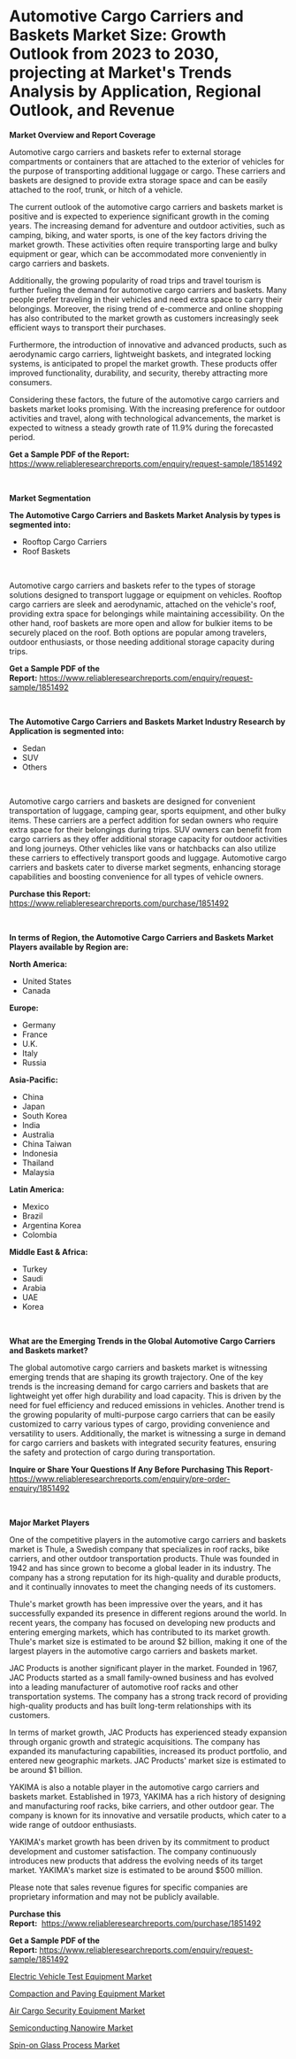 <p><h1>Automotive Cargo Carriers and Baskets Market Size: Growth Outlook from 2023 to 2030, projecting at Market's Trends Analysis by Application, Regional Outlook, and Revenue</h1></p><p><strong>Market Overview and Report Coverage</strong></p>
<p><p>Automotive cargo carriers and baskets refer to external storage compartments or containers that are attached to the exterior of vehicles for the purpose of transporting additional luggage or cargo. These carriers and baskets are designed to provide extra storage space and can be easily attached to the roof, trunk, or hitch of a vehicle.</p><p>The current outlook of the automotive cargo carriers and baskets market is positive and is expected to experience significant growth in the coming years. The increasing demand for adventure and outdoor activities, such as camping, biking, and water sports, is one of the key factors driving the market growth. These activities often require transporting large and bulky equipment or gear, which can be accommodated more conveniently in cargo carriers and baskets.</p><p>Additionally, the growing popularity of road trips and travel tourism is further fueling the demand for automotive cargo carriers and baskets. Many people prefer traveling in their vehicles and need extra space to carry their belongings. Moreover, the rising trend of e-commerce and online shopping has also contributed to the market growth as customers increasingly seek efficient ways to transport their purchases.</p><p>Furthermore, the introduction of innovative and advanced products, such as aerodynamic cargo carriers, lightweight baskets, and integrated locking systems, is anticipated to propel the market growth. These products offer improved functionality, durability, and security, thereby attracting more consumers.</p><p>Considering these factors, the future of the automotive cargo carriers and baskets market looks promising. With the increasing preference for outdoor activities and travel, along with technological advancements, the market is expected to witness a steady growth rate of 11.9% during the forecasted period.</p></p>
<p><strong>Get a Sample PDF of the Report:</strong> <a href="https://www.reliableresearchreports.com/enquiry/request-sample/1851492">https://www.reliableresearchreports.com/enquiry/request-sample/1851492</a></p>
<p>&nbsp;</p>
<p><strong>Market Segmentation</strong></p>
<p><strong>The Automotive Cargo Carriers and Baskets Market Analysis by types is segmented into:</strong></p>
<p><ul><li>Rooftop Cargo Carriers</li><li>Roof Baskets</li></ul></p>
<p>&nbsp;</p>
<p><p>Automotive cargo carriers and baskets refer to the types of storage solutions designed to transport luggage or equipment on vehicles. Rooftop cargo carriers are sleek and aerodynamic, attached on the vehicle's roof, providing extra space for belongings while maintaining accessibility. On the other hand, roof baskets are more open and allow for bulkier items to be securely placed on the roof. Both options are popular among travelers, outdoor enthusiasts, or those needing additional storage capacity during trips.</p></p>
<p><strong>Get a Sample PDF of the Report:</strong>&nbsp;<a href="https://www.reliableresearchreports.com/enquiry/request-sample/1851492">https://www.reliableresearchreports.com/enquiry/request-sample/1851492</a></p>
<p>&nbsp;</p>
<p><strong>The Automotive Cargo Carriers and Baskets Market Industry Research by Application is segmented into:</strong></p>
<p><ul><li>Sedan</li><li>SUV</li><li>Others</li></ul></p>
<p>&nbsp;</p>
<p><p>Automotive cargo carriers and baskets are designed for convenient transportation of luggage, camping gear, sports equipment, and other bulky items. These carriers are a perfect addition for sedan owners who require extra space for their belongings during trips. SUV owners can benefit from cargo carriers as they offer additional storage capacity for outdoor activities and long journeys. Other vehicles like vans or hatchbacks can also utilize these carriers to effectively transport goods and luggage. Automotive cargo carriers and baskets cater to diverse market segments, enhancing storage capabilities and boosting convenience for all types of vehicle owners.</p></p>
<p><strong>Purchase this Report:</strong>&nbsp; <a href="https://www.reliableresearchreports.com/purchase/1851492">https://www.reliableresearchreports.com/purchase/1851492</a></p>
<p>&nbsp;</p>
<p><strong>In terms of Region, the Automotive Cargo Carriers and Baskets Market Players available by Region are:</strong></p>
<p>
    <p> <strong> North America: </strong>
        <ul>
            <li>United States</li>
            <li>Canada</li>
        </ul>
        </p> 
    <p> <strong> Europe: </strong>
        <ul>
            <li>Germany</li>
            <li>France</li>
            <li>U.K.</li>
            <li>Italy</li>
            <li>Russia</li>
        </ul>
        </p> 
    <p> <strong> Asia-Pacific: </strong>
        <ul>
            <li>China</li>
            <li>Japan</li>
            <li>South Korea</li>
            <li>India</li>
            <li>Australia</li>
            <li>China Taiwan</li>
            <li>Indonesia</li>
            <li>Thailand</li>
            <li>Malaysia</li>
        </ul>
        </p> 
    <p> <strong> Latin America: </strong>
        <ul>
            <li>Mexico</li>
            <li>Brazil</li>
            <li>Argentina Korea</li>
            <li>Colombia</li>
        </ul>
        </p> 
    <p> <strong> Middle East & Africa: </strong>
        <ul>
            <li>Turkey</li>
            <li>Saudi</li>
            <li>Arabia</li>
            <li>UAE</li>
            <li>Korea</li>
        </ul>
    </p>
    </p>
<p>&nbsp;</p>
<p><strong>What are the Emerging Trends in the Global Automotive Cargo Carriers and Baskets market?</strong></p>
<p><p>The global automotive cargo carriers and baskets market is witnessing emerging trends that are shaping its growth trajectory. One of the key trends is the increasing demand for cargo carriers and baskets that are lightweight yet offer high durability and load capacity. This is driven by the need for fuel efficiency and reduced emissions in vehicles. Another trend is the growing popularity of multi-purpose cargo carriers that can be easily customized to carry various types of cargo, providing convenience and versatility to users. Additionally, the market is witnessing a surge in demand for cargo carriers and baskets with integrated security features, ensuring the safety and protection of cargo during transportation.</p></p>
<p><strong>Inquire or Share Your Questions If Any Before Purchasing This Report</strong>- <a href="https://www.reliableresearchreports.com/enquiry/pre-order-enquiry/1851492">https://www.reliableresearchreports.com/enquiry/pre-order-enquiry/1851492</a></p>
<p>&nbsp;</p>
<p><strong>Major Market Players</strong></p>
<p><p>One of the competitive players in the automotive cargo carriers and baskets market is Thule, a Swedish company that specializes in roof racks, bike carriers, and other outdoor transportation products. Thule was founded in 1942 and has since grown to become a global leader in its industry. The company has a strong reputation for its high-quality and durable products, and it continually innovates to meet the changing needs of its customers.</p><p>Thule's market growth has been impressive over the years, and it has successfully expanded its presence in different regions around the world. In recent years, the company has focused on developing new products and entering emerging markets, which has contributed to its market growth. Thule's market size is estimated to be around $2 billion, making it one of the largest players in the automotive cargo carriers and baskets market.</p><p>JAC Products is another significant player in the market. Founded in 1967, JAC Products started as a small family-owned business and has evolved into a leading manufacturer of automotive roof racks and other transportation systems. The company has a strong track record of providing high-quality products and has built long-term relationships with its customers.</p><p>In terms of market growth, JAC Products has experienced steady expansion through organic growth and strategic acquisitions. The company has expanded its manufacturing capabilities, increased its product portfolio, and entered new geographic markets. JAC Products' market size is estimated to be around $1 billion.</p><p>YAKIMA is also a notable player in the automotive cargo carriers and baskets market. Established in 1973, YAKIMA has a rich history of designing and manufacturing roof racks, bike carriers, and other outdoor gear. The company is known for its innovative and versatile products, which cater to a wide range of outdoor enthusiasts.</p><p>YAKIMA's market growth has been driven by its commitment to product development and customer satisfaction. The company continuously introduces new products that address the evolving needs of its target market. YAKIMA's market size is estimated to be around $500 million.</p><p>Please note that sales revenue figures for specific companies are proprietary information and may not be publicly available.</p></p>
<p><strong>Purchase this Report:</strong>&nbsp;&nbsp;<a href="https://www.reliableresearchreports.com/purchase/1851492">https://www.reliableresearchreports.com/purchase/1851492</a></p>
<p></p>
<p><strong>Get a Sample PDF of the Report:</strong>&nbsp;<a href="https://www.reliableresearchreports.com/enquiry/request-sample/1851492">https://www.reliableresearchreports.com/enquiry/request-sample/1851492</a></p>
<p><p><a href="https://www.linkedin.com/pulse/decoding-electric-vehicle-test-equipment-market-deep-dive-rcowc/">Electric Vehicle Test Equipment Market</a></p><p><a href="https://medium.com/@edenkrajcik/compaction-and-paving-equipment-market-trends-and-market-analysis-forecasted-for-period-2023-2030-fc19e080708f">Compaction and Paving Equipment Market</a></p><p><a href="https://www.linkedin.com/pulse/air-cargo-security-equipment-market-research-report-provides-nc9nc/">Air Cargo Security Equipment Market</a></p><p><a href="https://github.com/Chiragrp25/Market-Research-Report-List-1/blob/main/semiconducting-nanowire-market.md">Semiconducting Nanowire Market</a></p><p><a href="https://github.com/YashRP12/Market-Research-Report-List-1/blob/main/spin-on-glass-process-market.md">Spin-on Glass Process Market</a></p></p>